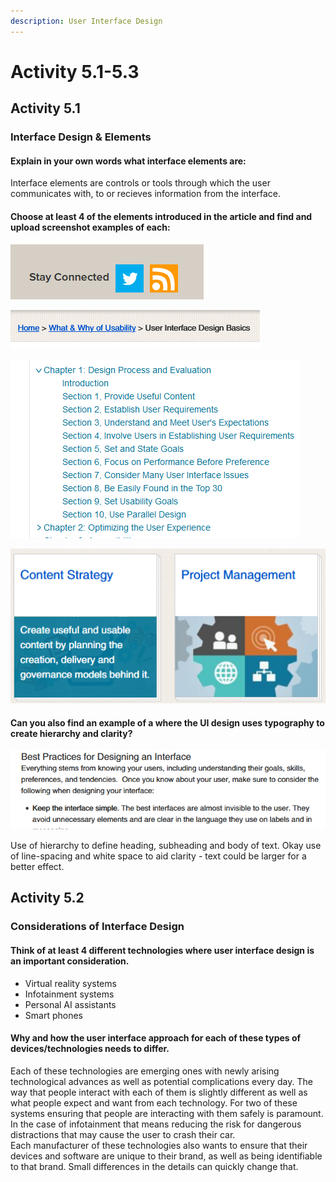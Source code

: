 ```yaml
---
description: User Interface Design
---
```


# Activity 5.1-5.3

## Activity 5.1

### Interface Design & Elements

#### **Explain in your own words what interface elements are:**

Interface elements are controls or tools through which the user communicates with, to or recieves information from the interface.

#### **Choose at least 4 of the elements introduced in the article and find and upload screenshot examples of each:**

![Input controls such as buttons](../.gitbook/assets/image%20%287%29.png)

![Navigational controls such as bread crumbs](../.gitbook/assets/image%20%289%29.png)

![Containers/Accordion style link container](../.gitbook/assets/image%20%283%29.png)

![Information components such as tool tips - tips displayed when hovered over.](../.gitbook/assets/image%20%281%29.png)

#### Can you also find an example of a where the UI design uses typography to create hierarchy and clarity?

![](../.gitbook/assets/image%20%282%29.png)

Use of hierarchy to define heading, subheading and body of text. Okay use of line-spacing and white space to aid clarity - text could be larger for a better effect.





## Activity 5.2

### Considerations of Interface Design

#### Think of at least 4 different technologies where user interface design is an important consideration.

* Virtual reality systems
* Infotainment systems
* Personal AI assistants
* Smart phones

#### Why and how the user interface approach for each of these types of devices/technologies needs to differ.

Each of these technologies are emerging ones with newly arising technological advances as well as potential complications every day. The way that people interact with each of them is slightly different as well as what people expect and want from each technology. For two of these systems ensuring that people are interacting with them safely is paramount. In the case of infotainment that means reducing the risk for dangerous distractions that may cause the user to crash their car.  
Each manufacturer of these technologies also wants to ensure that their devices and software are unique to their brand, as well as being identifiable to that brand. Small differences in the details can quickly change that.  

